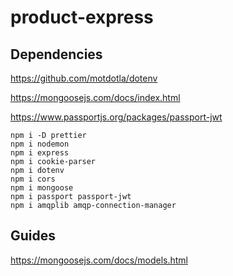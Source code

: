 # product-express

## Dependencies

https://github.com/motdotla/dotenv

https://mongoosejs.com/docs/index.html

https://www.passportjs.org/packages/passport-jwt

```shell
npm i -D prettier
npm i nodemon
npm i express
npm i cookie-parser
npm i dotenv
npm i cors
npm i mongoose
npm i passport passport-jwt
npm i amqplib amqp-connection-manager
```

## Guides

https://mongoosejs.com/docs/models.html

